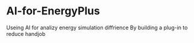 # AI-for-EnergyPlus
Useing AI for analizy energy simulation diffrience
By building a plug-in to reduce handjob